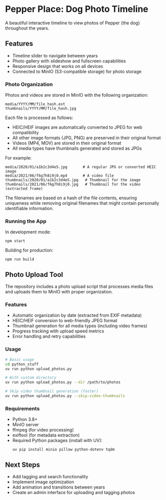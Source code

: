 # Pepper Place: Dog Photo Timeline

A beautiful interactive timeline to view photos of Pepper (the dog) throughout the years.

## Features

- Timeline slider to navigate between years
- Photo gallery with slideshow and fullscreen capabilities
- Responsive design that works on all devices
- Connected to MinIO (S3-compatible storage) for photo storage

### Photo Organization

Photos and videos are stored in MinIO with the following organization:

```
media/YYYY/MM/file_hash.ext
thumbnails/YYYY/MM/file_hash.jpg
```

Each file is processed as follows:
- HEIC/HEIF images are automatically converted to JPEG for web compatibility
- All other image formats (JPG, PNG) are preserved in their original format
- Videos (MP4, MOV) are stored in their original format
- All media types have thumbnails generated and stored as JPGs

For example:
```
media/2020/01/a1b2c3d4e5.jpg       # A regular JPG or converted HEIC image
media/2021/06/f6g7h8i9j0.mp4       # A video file
thumbnails/2020/01/a1b2c3d4e5.jpg   # Thumbnail for the image
thumbnails/2021/06/f6g7h8i9j0.jpg   # Thumbnail for the video (extracted frame)
```

The filenames are based on a hash of the file contents, ensuring uniqueness while removing original filenames that might contain personally identifiable information.

### Running the App

In development mode:
```
npm start
```

Building for production:
```
npm run build
```

## Photo Upload Tool

The repository includes a photo upload script that processes media files and uploads them to MinIO with proper organization.

### Features
- Automatic organization by date (extracted from EXIF metadata)
- HEIC/HEIF conversion to web-friendly JPEG format
- Thumbnail generation for all media types (including video frames)
- Progress tracking with upload speed metrics
- Error handling and retry capabilities

### Usage
```bash
# Basic usage
cd python_stuff
uv run python upload_photos.py

# With custom directory
uv run python upload_photos.py --dir /path/to/photos

# Skip video thumbnail generation (faster)
uv run python upload_photos.py --skip-video-thumbnails
```

### Requirements
- Python 3.8+
- MinIO server
- ffmpeg (for video processing)
- exiftool (for metadata extraction)
- Required Python packages (install with UV):
  ```
  uv pip install minio pillow python-dotenv tqdm
  ```

## Next Steps

- Add tagging and search functionality
- Implement image optimization
- Add animation and transitions between years
- Create an admin interface for uploading and tagging photos
